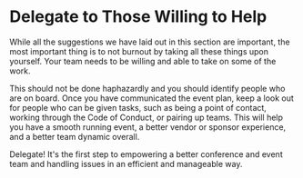 # Delegate to Those Willing to Help

While all the suggestions we have laid out in this section are important, the most important thing is to not burnout by taking all these things upon yourself. Your team needs to be willing and able to take on some of the work.

This should not be done haphazardly and you should identify people who are on board. Once you have communicated the event plan, keep a look out for people who can be given tasks, such as being a point of contact, working through the Code of Conduct, or pairing up teams. This will help you have a smooth running event, a better vendor or sponsor experience, and a better team dynamic overall.

Delegate! It's the first step to empowering a better conference and event team and handling issues in an efficient and manageable way.
